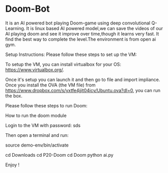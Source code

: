 # Doom-Bot
It is an AI powered bot playing Doom-game using deep convolutional Q-Learning.
It is linux based AI powered model,we can save the videos of our AI playing doom and see it improve over time,though it learns very fast.
It find the best way to complete the level.The environment is from open ai gym.

Setup Instructions:
Please follow these steps to set up the VM: 

To setup the VM, you can install virtualbox for your OS: https://www.virtualbox.org/.

Once it's setup you can launch it and then go to file and import impliance. Once you install the OVA (the VM file) from https://www.dropbox.com/s/yxtfe4jjit04icy/Ubuntu.ova?dl=0, you can run the box. 


Please follow these steps to run Doom:


How to run the doom module

Login to the VM with password: sds

Then open a terminal and run:

source demo-env/bin/activate

cd Downloads
cd P20-Doom
cd Doom
python ai.py


Enjoy !
